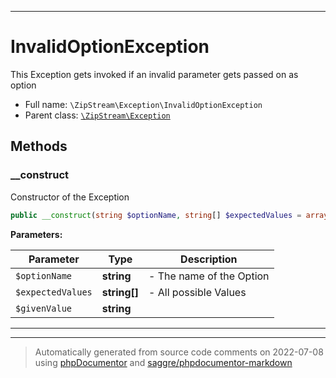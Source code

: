 ***

# InvalidOptionException

This Exception gets invoked if an invalid parameter gets passed on as option



* Full name: `\ZipStream\Exception\InvalidOptionException`
* Parent class: [`\ZipStream\Exception`](../Exception.md)




## Methods


### __construct

Constructor of the Exception

```php
public __construct(string $optionName, string[] $expectedValues = array(), string $givenValue): mixed
```








**Parameters:**

| Parameter | Type | Description |
|-----------|------|-------------|
| `$optionName` | **string** | - The name of the Option |
| `$expectedValues` | **string[]** | - All possible Values |
| `$givenValue` | **string** |  |




***


***
> Automatically generated from source code comments on 2022-07-08 using [phpDocumentor](http://www.phpdoc.org/) and [saggre/phpdocumentor-markdown](https://github.com/Saggre/phpDocumentor-markdown)
